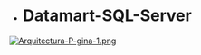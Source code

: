 - # Datamart-SQL-Server 

[![Arquitectura-P-gina-1.png](https://i.postimg.cc/13xVDhsh/Arquitectura-P-gina-1.png)](https://postimg.cc/crmJNzvX)
